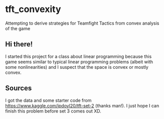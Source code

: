 # tft_convexity
Attempting to derive strategies for Teamfight Tactics from convex analysis of the game

## Hi there!
I started this project for a class about linear programming because this game seems similar to typical linear programming problems (albeit with some nonlinearities) and I suspect that the space is convex or mostly convex.

## Sources
I got the data and some starter code from https://www.kaggle.com/jpdoyl20/tft-set-2 (thanks man!). I just hope I can finish this problem before set 3 comes out XD.
